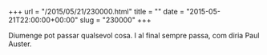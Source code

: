 +++
url = "/2015/05/21/230000.html"
title = ""
date = "2015-05-21T22:00:00+00:00"
slug = "230000"
+++

Diumenge pot passar qualsevol cosa. I al final sempre passa, com diria Paul Auster.

